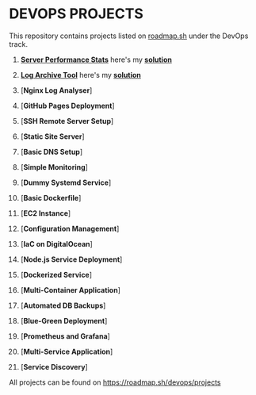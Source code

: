# DEVOPS PROJECTS

This repository contains projects listed on [roadmap.sh](https://roadmap.sh/) under the DevOps track.

1. [**Server Performance Stats**](https://roadmap.sh/projects/server-stats) here's my [**solution**](https://github.com/udaychopade27/roadmap-devops-projects/tree/main/Server-Performance-Stats)

2. [**Log Archive Tool**](https://roadmap.sh/projects/log-archive-tool) here's my [**solution**](https://github.com/udaychopade27/roadmap-devops-projects/tree/main/Log-Archive-Tool)

3. [**Nginx Log Analyser**]

4. [**GitHub Pages Deployment**]
5. [**SSH Remote Server Setup**]

6. [**Static Site Server**]
7. [**Basic DNS Setup**]
8. [**Simple Monitoring**]
9. [**Dummy Systemd Service**]
10. [**Basic Dockerfile**]
11. [**EC2 Instance**]
12. [**Configuration Management**]
13. [**IaC on DigitalOcean**]
14. [**Node.js Service Deployment**]
15. [**Dockerized Service**]
16. [**Multi-Container Application**]
17. [**Automated DB Backups**]
18. [**Blue-Green Deployment**]
19. [**Prometheus and Grafana**]
20. [**Multi-Service Application**]
21. [**Service Discovery**]

All projects can be found on https://roadmap.sh/devops/projects
